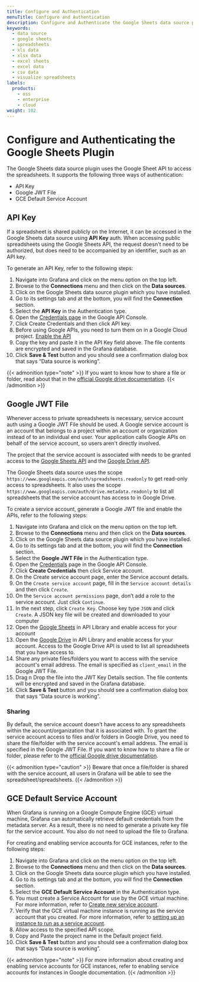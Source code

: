 ```yaml
---
title: Configure and Authentication
menuTitle: Configure and Authentication
description: Configure and Authenticate the Google Sheets data source plugin
keywords:
  - data source
  - google sheets
  - spreadsheets
  - xls data
  - xlsx data
  - excel sheets
  - excel data
  - csv data
  - visualize spreadsheets
labels:
  products:
    - oss
    - enterprise
    - cloud
weight: 102
---
```


# Configure and Authenticating the Google Sheets Plugin

The Google Sheets data source plugin uses the Google Sheet API to access the spreadsheets. It supports the following three ways of authentication:

- API Key
- Google JWT File
- GCE Default Service Account

## API Key

If a spreadsheet is shared publicly on the Internet, it can be accessed in the Google Sheets data source using **API Key** auth. When accessing public spreadsheets using the Google Sheets API, the request doesn't need to be authorized, but does need to be accompanied by an identifier, such as an API key.

To generate an API Key, refer to the following steps:

1. Navigate into Grafana and click on the menu option on the top left.
1. Browse to the **Connections** menu and then click on the **Data sources**.
1. Click on the Google Sheets data source plugin which you have installed.
1. Go to its settings tab and at the bottom, you will find the **Connection** section.
1. Select the **API Key** in the Authentication type.
1. Open the [Credentials page](https://console.developers.google.com/apis/credentials) in the Google API Console.
1. Click Create Credentials and then click API key.
1. Before using Google APIs, you need to turn them on in a Google Cloud project. [Enable the API](https://console.cloud.google.com/apis/library/sheets.googleapis.com)
1. Copy the key and paste it in the API Key field above. The file contents are encrypted and saved in the Grafana database.
1. Click **Save & Test** button and you should see a confirmation dialog box that says “Data source is working”.



{{< admonition type="note" >}}
If you want to know how to share a file or folder, read about that in the [official Google drive documentation](https://support.google.com/drive/answer/2494822?co=GENIE.Platform%3DDesktop&hl=en#share_publicly).
{{< /admonition >}}

## Google JWT File

Whenever access to private spreadsheets is necessary, service account auth using a Google JWT File should be used. A Google service account is an account that belongs to a project within an account or organization instead of to an individual end user. Your application calls Google APIs on behalf of the service account, so users aren't directly involved.

The project that the service account is associated with needs to be granted access to the [Google Sheets API](https://console.cloud.google.com/apis/library/sheets.googleapis.com?q=sheet) and the [Google Drive API](https://console.cloud.google.com/apis/library/drive.googleapis.com?q=drive).

The Google Sheets data source uses the scope `https://www.googleapis.com/auth/spreadsheets.readonly` to get read-only access to spreadsheets. It also uses the scope `https://www.googleapis.com/auth/drive.metadata.readonly` to list all spreadsheets that the service account has access to in Google Drive.

To create a service account, generate a Google JWT file and enable the APIs, refer to the following steps:

1. Navigate into Grafana and click on the menu option on the top left.
1. Browse to the **Connections** menu and then click on the **Data sources**.
1. Click on the Google Sheets data source plugin which you have installed.
1. Go to its settings tab and at the bottom, you will find the **Connection** section.
1. Select the **Google JWT File** in the Authentication type.
1. Open the [Credentials](https://console.developers.google.com/apis/credentials) page in the Google API Console.
1. Click **Create Credentials** then click Service account.
1. On the Create service account page, enter the Service account details.
1. On the `Create service account` page, fill in the `Service account details` and then click `Create`.
1. On the `Service account permissions` page, don’t add a role to the service account. Just click `Continue`.
1. In the next step, click `Create Key`. Choose key type `JSON` and click `Create`. A JSON key file will be created and downloaded to your computer
1. Open the [Google Sheets](https://console.cloud.google.com/apis/library/sheets.googleapis.com?q=sheet) in API Library and enable access for your account
1. Open the [Google Drive](https://console.cloud.google.com/apis/library/drive.googleapis.com?q=drive) in API Library and enable access for your account. Access to the Google Drive API is used to list all spreadsheets that you have access to.
1. Share any private files/folders you want to access with the service account's email address. The email is specified as `client_email` in the Google JWT File.
1. Drag n Drop the file into the JWT Key Details section. The file contents will be encrypted and saved in the Grafana database.
1. Click **Save & Test** button and you should see a confirmation dialog box that says “Data source is working”.

### Sharing

By default, the service account doesn't have access to any spreadsheets within the account/organization that it is associated with. To grant the service account access to files and/or folders in Google Drive, you need to share the file/folder with the service account's email address. The email is specified in the Google JWT File. If you want to know how to share a file or folder, please refer to the [official Google drive documentation](https://support.google.com/drive/answer/2494822?co=GENIE.Platform%3DDesktop&hl=en#share_publicly).

{{< admonition type="caution" >}}
Beware that once a file/folder is shared with the service account, all users in Grafana will be able to see the spreadsheet/spreadsheets.
{{< /admonition >}}

## GCE Default Service Account

When Grafana is running on a Google Compute Engine (GCE) virtual machine, Grafana can automatically retrieve default credentials from the metadata server. As a result, there is no need to generate a private key file for the service account. You also do not need to upload the file to Grafana.

For creating and enabling service accounts for GCE instances, refer to the following steps:

1. Navigate into Grafana and click on the menu option on the top left.
1. Browse to the **Connections** menu and then click on the **Data sources**.
1. Click on the Google Sheets data source plugin which you have installed.
1. Go to its settings tab and at the bottom, you will find the **Connection** section.
1. Select the **GCE Default Service Account** in the Authentication type.
1. You must create a Service Account for use by the GCE virtual machine. For more information, refer to [Create new service account](https://cloud.google.com/compute/docs/access/create-enable-service-accounts-for-instances#createanewserviceaccount).
1. Verify that the GCE virtual machine instance is running as the service account that you created. For more information, refer to [setting up an instance to run as a service account](https://cloud.google.com/compute/docs/access/create-enable-service-accounts-for-instances#using).
1. Allow access to the specified API scope.
1. Copy and Paste the project name in the Default project field.
1. Click **Save & Test** button and you should see a confirmation dialog box that says “Data source is working”.

{{< admonition type="note" >}}
For more information about creating and enabling service accounts for GCE instances, refer to enabling service accounts for instances in Google documentation.
{{< /admonition >}}
